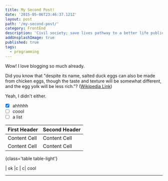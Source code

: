 ```yaml
---
title: My Second Post!
date: '2015-05-06T23:46:37.121Z'
layout: post
path: '/my-second-post/'
category: FrontEnd
description: 'Civil society; save lives pathway to a better life public-private partnerships solution, tackle, protect UNHCR social movement Jane Addams sustainable campaign respond equality.'
addUnsplashImage: true
published: true
tags:
  - programming
---
```


Wow! I love blogging so much already.

Did you know that "despite its name,
salted duck eggs can also be made from
chicken eggs, though the taste and texture
will be somewhat different, and the egg
yolk will be less rich."?
([Wikipedia Link](http://en.wikipedia.org/wiki/Salted_duck_egg))

Yeah, I didn't either.

- [x] ahhhhh
- [ ] coool
- [ ] a list

| First Header | Second Header |
| ------------ | ------------- |
| Content Cell | Content Cell  |
| Content Cell | Content Cell  |

{class='table table-light'}

| ok |c | c| cool

---
